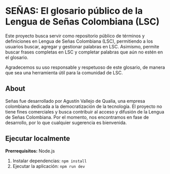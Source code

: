 # SEÑAS: El glosario público de la Lengua de Señas Colombiana (LSC)

Este proyecto busca servir como repositorio público de términos y definiciones en Lengua de Señas Colombiana (LSC), permitiendo a los usuarios buscar, agregar y gestionar palabras en LSC. Asimismo, permite buscar frases completas en LSC y completar palabras que aún no estén en el glosario.

Agradecemos su uso responsable y respetuoso de este glosario, de manera que sea una herramienta útil para la comunidad de LSC.

## About
Señas fue desarrollado por Agustín Vallejo de Qualia, una empresa colombiana dedicada a la democratización de la tecnología. El proyecto no tiene fines comerciales y busca contribuir al acceso y difusión de la Lengua de Señas Colombiana. Por el momento, nos encontramos en fase de desarrollo, por lo que cualquier sugerencia es bienvenida.

## Ejecutar localmente

**Prerrequisitos:**  Node.js

1. Instalar dependencias:
   `npm install`
2. Ejecutar la aplicación:
   `npm run dev`
